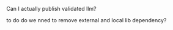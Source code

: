 Can I actually publish validated llm?

to do do we nned to remove external and local lib dependency?

